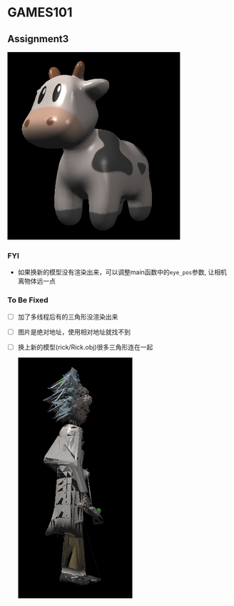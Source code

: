 # GAMES101

## Assignment3

![image-20201210194025145](README.assets/image-20201210194025145.png)

### FYI

- 如果换新的模型没有渲染出来，可以调整main函数中的`eye_pos`参数, 让相机离物体远一点

### To Be Fixed

- [ ] 加了多线程后有的三角形没渲染出来

- [ ] 图片是绝对地址，使用相对地址就找不到

- [ ] 换上新的模型(rick/Rick.obj)很多三角形连在一起

  ![image-20201210195319379](README.assets/image-20201210195319379.png)